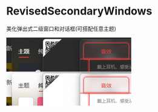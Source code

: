 # RevisedSecondaryWindows

美化弹出式二级窗口和对话框(可搭配任意主题)

![preview.png](https://github.com/Lukoning/RevisedSecondaryWindows/blob/dist/preview.png)
